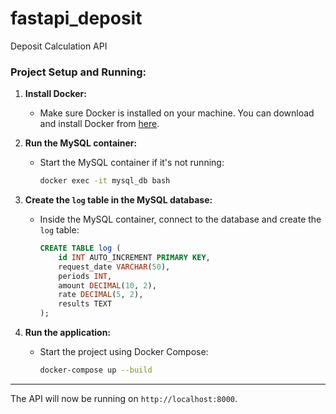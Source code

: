 # fastapi_deposit
Deposit Calculation API

### Project Setup and Running:

1. **Install Docker:**
   - Make sure Docker is installed on your machine. You can download and install Docker from [here](https://www.docker.com/products/docker-desktop).

2. **Run the MySQL container:**
   - Start the MySQL container if it's not running:
     ```bash
     docker exec -it mysql_db bash
     ```

3. **Create the `log` table in the MySQL database:**
   - Inside the MySQL container, connect to the database and create the `log` table:
     ```sql
     CREATE TABLE log (
         id INT AUTO_INCREMENT PRIMARY KEY,
         request_date VARCHAR(50),
         periods INT,
         amount DECIMAL(10, 2),
         rate DECIMAL(5, 2),
         results TEXT
     );
     ```

4. **Run the application:**
   - Start the project using Docker Compose:
     ```bash
     docker-compose up --build
     ```

---

The API will now be running on `http://localhost:8000`.